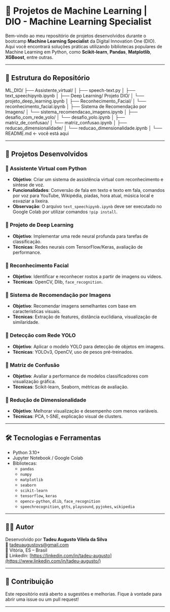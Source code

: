 # 🤖 Projetos de Machine Learning | DIO - Machine Learning Specialist

Bem-vindo ao meu repositório de projetos desenvolvidos durante o bootcamp **Machine Learning Specialist** da Digital Innovation One (DIO). Aqui você encontrará soluções práticas utilizando bibliotecas populares de Machine Learning em Python, como **Scikit-learn**, **Pandas**, **Matplotlib**, **XGBoost**, entre outras.

---

## 📁 Estrutura do Repositório

ML_DIO/
├── Assistente_virtual/
│   ├── speech-text.py
│   ├── text_speechipynb.ipynb
│
├── Deep Learning/ Projeto DIO/
│   └── projeto_deep_learning.ipynb
│
├── Reconhecimento_Facial/
│   └── reconhecimento_facial.ipynb
│
├── Sistema de Recomendação por Imagens/
│   └── sistema_recomendacao_imagens.ipynb
│
├── desafio_com_rede_yolo/
│   └── desafio_yolo.ipynb
│
├── matriz_de_confusao/
│   └── matriz_confusao.ipynb
│
├── reducao_dimensionalidade/
│   └── reducao_dimensionalidade.ipynb
│
└── README.md  ← você está aqui

---

## 🚀 Projetos Desenvolvidos

### 📌 Assistente Virtual com Python
- **Objetivo**: Criar um sistema de assistência virtual com reconhecimento e síntese de voz.
- **Funcionalidades**: Conversão de fala em texto e texto em fala, comandos por voz para YouTube, Wikipédia, piadas, hora atual, música local e esvaziar a lixeira.
- **Observação**: O arquivo `text_speechipynb.ipynb` deve ser executado no Google Colab por utilizar comandos `!pip install`.

### 📌 Projeto de Deep Learning
- **Objetivo**: Implementar uma rede neural profunda para tarefas de classificação.
- **Técnicas**: Redes neurais com TensorFlow/Keras, avaliação de performance.

### 📌 Reconhecimento Facial
- **Objetivo**: Identificar e reconhecer rostos a partir de imagens ou vídeos.
- **Técnicas**: OpenCV, Dlib, `face_recognition`.

### 📌 Sistema de Recomendação por Imagens
- **Objetivo**: Recomendar imagens semelhantes com base em características visuais.
- **Técnicas**: Extração de features, distância euclidiana, visualização de similaridade.

### 📌 Detecção com Rede YOLO
- **Objetivo**: Aplicar o modelo YOLO para detecção de objetos em imagens.
- **Técnicas**: YOLOv3, OpenCV, uso de pesos pré-treinados.

### 📌 Matriz de Confusão
- **Objetivo**: Avaliar a performance de modelos classificadores com visualização gráfica.
- **Técnicas**: Scikit-learn, Seaborn, métricas de avaliação.

### 📌 Redução de Dimensionalidade
- **Objetivo**: Melhorar visualização e desempenho com menos variáveis.
- **Técnicas**: PCA, t-SNE, explicação visual de clusters.

---

## 🛠️ Tecnologias e Ferramentas

- Python 3.10+
- Jupyter Notebook / Google Colab
- Bibliotecas:
  - `pandas`
  - `numpy`
  - `matplotlib`
  - `seaborn`
  - `scikit-learn`
  - `tensorflow`, `keras`
  - `opencv-python`, `dlib`, `face_recognition`
  - `speechrecognition`, `gtts`, `playsound`, `pyjokes`, `wikipedia`

---

## 👨‍💻 Autor

Desenvolvido por **Tadeu Augusto Vilela da Silva**  
📧 tadeuaugustovs@gmail.com  
📍 Vitória, ES – Brasil  
🔗 LinkedIn: [https://linkedin.com/in/tadeu-augusto](https://www.linkedin.com/in/tadeu-augusto/)

---

## 🌟 Contribuição

Este repositório está aberto a sugestões e melhorias. Fique à vontade para abrir uma issue ou um pull request!

---
